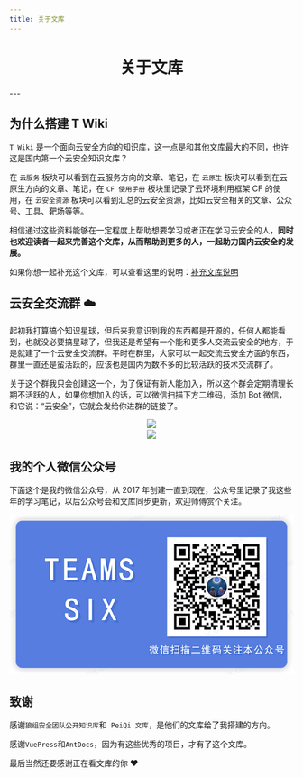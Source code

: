 ```yaml
---
title: 关于文库
---
```

<center><h1>关于文库</h1></center>
---

## 为什么搭建 T Wiki

`T Wiki` 是一个面向云安全方向的知识库，这一点是和其他文库最大的不同，也许这是国内第一个云安全知识文库？

在 `云服务` 板块可以看到在云服务方向的文章、笔记，在 `云原生` 板块可以看到在云原生方向的文章、笔记，在 `CF 使用手册` 板块里记录了云环境利用框架 CF 的使用，在 `云安全资源` 板块可以看到汇总的云安全资源，比如云安全相关的文章、公众号、工具、靶场等等。

相信通过这些资料能够在一定程度上帮助想要学习或者正在学习云安全的人，**同时也欢迎读者一起来完善这个文库，从而帮助到更多的人，一起助力国内云安全的发展。**

如果你想一起补充这个文库，可以查看这里的说明：[补充文库说明](/About/Contribute.html)


## 云安全交流群 :cloud:

起初我打算搞个知识星球，但后来我意识到我的东西都是开源的，任何人都能看到，也就没必要搞星球了，但我还是希望有一个能和更多人交流云安全的地方，于是就建了一个云安全交流群。平时在群里，大家可以一起交流云安全方面的东西，群里一直还是蛮活跃的，应该也是国内为数不多的比较活跃的技术交流群了。

关于这个群我只会创建这一个，为了保证有新人能加入，所以这个群会定期清理长期不活跃的人，如果你想加入的话，可以微信扫描下方二维码，添加 Bot 微信，和它说：“云安全”，它就会发给你进群的链接了。

   <div align=center><img width="300" src="/img/1688523813.jpeg"></div>
   <div align=center><img width="600" src="/img/1688524034.png"></div>

## 我的个人微信公众号

下面这个是我的微信公众号，从 2017 年创建一直到现在，公众号里记录了我这些年的学习笔记，以后公众号会和文库同步更新，欢迎师傅赏个关注。

   <div align=center><img width="600" src="/img/wechat.png"></div>

## 致谢

感谢`狼组安全团队公开知识库`和` PeiQi 文库`，是他们的文库给了我搭建的方向。

感谢`VuePress`和`AntDocs`，因为有这些优秀的项目，才有了这个文库。

最后当然还要感谢正在看文库的你 :heart:

<Vssue />

<script>
export default {
    mounted () {
      this.$page.lastUpdated = "2023 年 7 月 5 日"
    }
  }
</script>